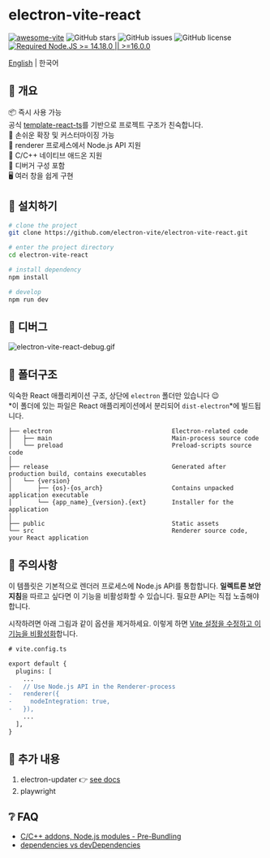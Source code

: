 # electron-vite-react

[![awesome-vite](https://awesome.re/mentioned-badge.svg)](https://github.com/vitejs/awesome-vite)
![GitHub stars](https://img.shields.io/github/stars/caoxiemeihao/vite-react-electron?color=fa6470)
![GitHub issues](https://img.shields.io/github/issues/caoxiemeihao/vite-react-electron?color=d8b22d)
![GitHub license](https://img.shields.io/github/license/caoxiemeihao/vite-react-electron)
[![Required Node.JS >= 14.18.0 || >=16.0.0](https://img.shields.io/static/v1?label=node&message=14.18.0%20||%20%3E=16.0.0&logo=node.js&color=3f893e)](https://nodejs.org/about/releases)

[English](README.md) | 한국어

## 👀 개요

📦 즉시 사용 가능  
공식 [template-react-ts](https://github.com/vitejs/vite/tree/main/packages/create-vite/template-react-ts)를 기반으로 프로젝트 구조가 친숙합니다.  
🌱 손쉬운 확장 및 커스터마이징 가능  
💪 renderer 프로세스에서 Node.js API 지원  
🔩 C/C++ 네이티브 애드온 지원  
🐞 디버거 구성 포함  
🖥 여러 창을 쉽게 구현  

## 🛫 설치하기

```sh
# clone the project
git clone https://github.com/electron-vite/electron-vite-react.git

# enter the project directory
cd electron-vite-react

# install dependency
npm install

# develop
npm run dev
```

## 🐞 디버그

![electron-vite-react-debug.gif](/electron-vite-react-debug.gif)

## 📂 폴더구조

익숙한 React 애플리케이션 구조, 상단에 `electron` 폴더만 있습니다 😉  
*이 폴더에 있는 파일은 React 애플리케이션에서 분리되어 `dist-electron`*에 빌드됩니다.  

```tree
├── electron                                 Electron-related code
│   ├── main                                 Main-process source code
│   └── preload                              Preload-scripts source code
│
├── release                                  Generated after production build, contains executables
│   └── {version}
│       ├── {os}-{os_arch}                   Contains unpacked application executable
│       └── {app_name}_{version}.{ext}       Installer for the application
│
├── public                                   Static assets
└── src                                      Renderer source code, your React application
```


## 🚨 주의사항

이 템플릿은 기본적으로 렌더러 프로세스에 Node.js API를 통합합니다. **일렉트론 보안 지침**을 따르고 싶다면 이 기능을 비활성화할 수 있습니다. 필요한 API는 직접 노출해야 합니다.  

시작하려면 아래 그림과 같이 옵션을 제거하세요. 이렇게 하면 [Vite 설정을 수정하고 이 기능을 비활성화](https://github.com/electron-vite/vite-plugin-electron-renderer#config-presets-opinionated)합니다.

```diff
# vite.config.ts

export default {
  plugins: [
    ...
-   // Use Node.js API in the Renderer-process
-   renderer({
-     nodeIntegration: true,
-   }),
    ...
  ],
}
```

## 🔧 추가 내용

1. electron-updater 👉 [see docs](src/components/update/README.md)
1. playwright

## ❔ FAQ

- [C/C++ addons, Node.js modules - Pre-Bundling](https://github.com/electron-vite/vite-plugin-electron-renderer#dependency-pre-bundling)
- [dependencies vs devDependencies](https://github.com/electron-vite/vite-plugin-electron-renderer#dependencies-vs-devdependencies)
